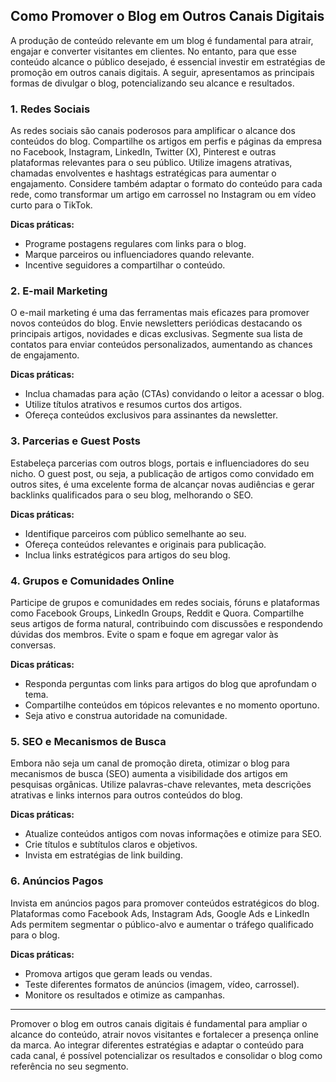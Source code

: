 
## Como Promover o Blog em Outros Canais Digitais

A produção de conteúdo relevante em um blog é fundamental para atrair, engajar e converter visitantes em clientes. No entanto, para que esse conteúdo alcance o público desejado, é essencial investir em estratégias de promoção em outros canais digitais. A seguir, apresentamos as principais formas de divulgar o blog, potencializando seu alcance e resultados.

### 1. Redes Sociais

As redes sociais são canais poderosos para amplificar o alcance dos conteúdos do blog. Compartilhe os artigos em perfis e páginas da empresa no Facebook, Instagram, LinkedIn, Twitter (X), Pinterest e outras plataformas relevantes para o seu público. Utilize imagens atrativas, chamadas envolventes e hashtags estratégicas para aumentar o engajamento. Considere também adaptar o formato do conteúdo para cada rede, como transformar um artigo em carrossel no Instagram ou em vídeo curto para o TikTok.

**Dicas práticas:**
- Programe postagens regulares com links para o blog.
- Marque parceiros ou influenciadores quando relevante.
- Incentive seguidores a compartilhar o conteúdo.

### 2. E-mail Marketing

O e-mail marketing é uma das ferramentas mais eficazes para promover novos conteúdos do blog. Envie newsletters periódicas destacando os principais artigos, novidades e dicas exclusivas. Segmente sua lista de contatos para enviar conteúdos personalizados, aumentando as chances de engajamento.

**Dicas práticas:**
- Inclua chamadas para ação (CTAs) convidando o leitor a acessar o blog.
- Utilize títulos atrativos e resumos curtos dos artigos.
- Ofereça conteúdos exclusivos para assinantes da newsletter.

### 3. Parcerias e Guest Posts

Estabeleça parcerias com outros blogs, portais e influenciadores do seu nicho. O guest post, ou seja, a publicação de artigos como convidado em outros sites, é uma excelente forma de alcançar novas audiências e gerar backlinks qualificados para o seu blog, melhorando o SEO.

**Dicas práticas:**
- Identifique parceiros com público semelhante ao seu.
- Ofereça conteúdos relevantes e originais para publicação.
- Inclua links estratégicos para artigos do seu blog.

### 4. Grupos e Comunidades Online

Participe de grupos e comunidades em redes sociais, fóruns e plataformas como Facebook Groups, LinkedIn Groups, Reddit e Quora. Compartilhe seus artigos de forma natural, contribuindo com discussões e respondendo dúvidas dos membros. Evite o spam e foque em agregar valor às conversas.

**Dicas práticas:**
- Responda perguntas com links para artigos do blog que aprofundam o tema.
- Compartilhe conteúdos em tópicos relevantes e no momento oportuno.
- Seja ativo e construa autoridade na comunidade.

### 5. SEO e Mecanismos de Busca

Embora não seja um canal de promoção direta, otimizar o blog para mecanismos de busca (SEO) aumenta a visibilidade dos artigos em pesquisas orgânicas. Utilize palavras-chave relevantes, meta descrições atrativas e links internos para outros conteúdos do blog.

**Dicas práticas:**
- Atualize conteúdos antigos com novas informações e otimize para SEO.
- Crie títulos e subtítulos claros e objetivos.
- Invista em estratégias de link building.

### 6. Anúncios Pagos

Invista em anúncios pagos para promover conteúdos estratégicos do blog. Plataformas como Facebook Ads, Instagram Ads, Google Ads e LinkedIn Ads permitem segmentar o público-alvo e aumentar o tráfego qualificado para o blog.

**Dicas práticas:**
- Promova artigos que geram leads ou vendas.
- Teste diferentes formatos de anúncios (imagem, vídeo, carrossel).
- Monitore os resultados e otimize as campanhas.

---

Promover o blog em outros canais digitais é fundamental para ampliar o alcance do conteúdo, atrair novos visitantes e fortalecer a presença online da marca. Ao integrar diferentes estratégias e adaptar o conteúdo para cada canal, é possível potencializar os resultados e consolidar o blog como referência no seu segmento.
```
